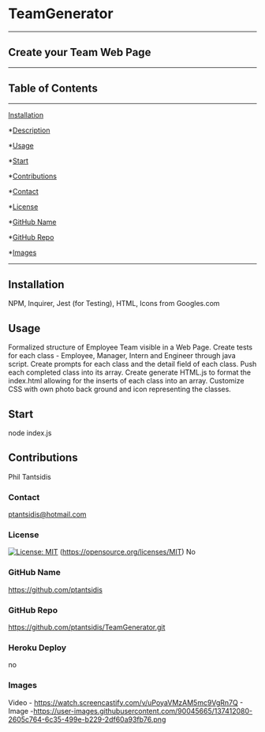  # TeamGenerator 
____
  ## Create your Team Web Page  
  ____  
  ## Table of Contents
____
  [Installation](#installation)

  *[Description](#desc)

  *[Usage](#usage)

  *[Start](#start)
  
  *[Contributions](#contributions)

  *[Contact](#contact)

  *[License](#license)

  *[GitHub Name](#githubname)

  *[GitHub Repo](#githubrepo)

  *[Images](#images)
____  
  ## Installation
  NPM, Inquirer, Jest (for Testing), HTML, Icons from Googles.com

  ## Usage
  Formalized structure of Employee Team visible in a Web Page. Create tests for each class - Employee, Manager, Intern and Engineer through java script. Create prompts for each   class and the detail field of each class. Push each completed class into its array. Create generate HTML.js to format the index.html allowing for the inserts of each class       into an array. Customize CSS with own photo back ground and icon representing the classes.

  ## Start
  node index.js

  ## Contributions
  Phil Tantsidis
    
  ###  Contact
  ptantsidis@hotmail.com
    
  ### License
  [![License: MIT](https://img.shields.io/badge/License-MIT-yellow.svg)](https://opensource.org/licenses/MIT)
  (https://opensource.org/licenses/MIT)
  No

  ### GitHub Name
  https://github.com/ptantsidis
  
  ### GitHub Repo
  https://github.com/ptantsidis/TeamGenerator.git

  ### Heroku Deploy
  no

  ### Images  
  Video - https://watch.screencastify.com/v/uPoyaVMzAM5mc9VgRn7Q - Image -https://user-images.githubusercontent.com/90045665/137412080-2605c764-6c35-499e-b229-2df60a93fb76.png
